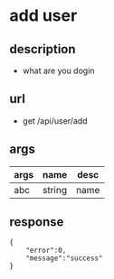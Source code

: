 # add user
## description
- what are you dogin
## url
- get /api/user/add
## args
args|name|desc
---|---|---
abc|string|name

## response
```
{
	"error":0,
	"message":"success"
}
```
